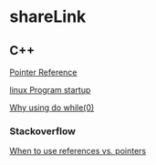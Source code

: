 # shareLink

## C++

[Pointer Reference](https://www.ntu.edu.sg/home/ehchua/programming/cpp/cp4_PointerReference.html)

[linux Program startup](http://dbp-consulting.com/tutorials/debugging/linuxProgramStartup.html)

[Why using do while(0)](https://stackoverflow.com/questions/257418/do-while-0-what-is-it-good-for)

### Stackoverflow
[When to use references vs. pointers](https://stackoverflow.com/questions/7058339/when-to-use-references-vs-pointers)